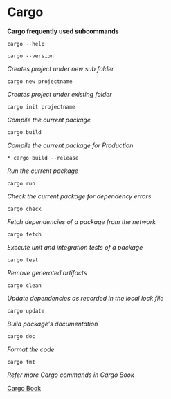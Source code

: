 # Cargo

**Cargo frequently used subcommands**

```cargo --help```

```cargo --version```

*Creates project under new sub folder*

```cargo new projectname```

*Creates project under existing folder*

```cargo init projectname```

*Compile the current package*

```cargo build```

*Compile the current package for Production*

```* cargo build --release```

*Run the current package*

```cargo run```

*Check the current package for dependency errors*

```cargo check```

*Fetch dependencies of a package from the network*

```cargo fetch```

*Execute unit and integration tests of a package*

```cargo test```

*Remove generated artifacts*

```cargo clean```

*Update dependencies as recorded in the local lock file*

```cargo update```

*Build package's documentation*

```cargo doc```

*Format the code*

```cargo fmt```

*Refer more Cargo commands in Cargo Book*

[Cargo Book](https://doc.rust-lang.org/cargo/commands/index.html)
